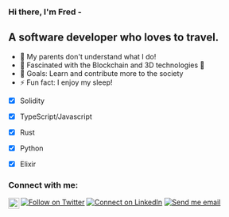 ### Hi there, I'm Fred -

<!-- [![Website](https://img.shields.io/website?label=codeSTACKr.com&style=for-the-badge&url=https%3A%2F%2Fcodestackr.com)](https://codestackr.com)
[![Twitter Follow](https://img.shields.io/twitter/follow/codeSTACKr?color=1DA1F2&logo=twitter&style=for-the-badge)](https://twitter.com/intent/follow?original_referer=https%3A%2F%2Fgithub.com%2FcodeSTACKr&screen_name=codeSTACKr) -->

## A software developer who loves to travel.
- 🔭 My parents don't understand what I do!  
- 🌱 Fascinated with the Blockchain and 3D technologies 🤣
- 🥅 Goals: Learn and contribute more to the society
- ⚡ Fun fact: I enjoy my sleep!

- [x] Solidity
- [x] TypeScript/Javascript
- [x] Rust
- [x] Python
- [x] Elixir


### Connect with me:


[![Follow on Twitter](https://img.shields.io/badge/--twitter?label=Twitter&logo=Twitter&style=social)](https://twitter.com/hakifred201) [![Connect on LinkedIn](https://img.shields.io/badge/--linkedin?label=LinkedIn&logo=LinkedIn&style=social)](https://www.linkedin.com/in/hakizimana-frederick-00965210b) [![Send me email](https://img.shields.io/badge/--gmail?label=Gmail&logo=Gmail&style=social)](mailto:hakifred20@gmail.com)
[<img align="left" alt="codeSTACKr | Instagram" width="22px" src="https://cdn.jsdelivr.net/npm/simple-icons@v3/icons/instagram.svg" />][instagram]

<br />



<br />
<br />


[instagram]: https://instagram.com/hakifred
[twitter]: https://twitter.com/hakifred201
[linkedin]: https://www.linkedin.com/in/hakizimana-frederick-00965210b/
